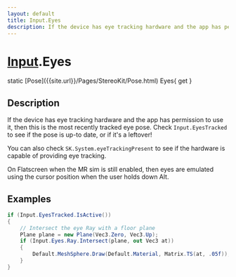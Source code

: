 ```yaml
---
layout: default
title: Input.Eyes
description: If the device has eye tracking hardware and the app has permission to use it, then this is the most recently tracked eye pose. Check Input.EyesTracked to see if the pose is up-to date, or if it's a leftover!  You can also check SK.System.eyeTrackingPresent to see if the hardware is capable of providing eye tracking.  On Flatscreen when the MR sim is still enabled, then eyes are emulated using the cursor position when the user holds down Alt.
---
```

# [Input]({{site.url}}/Pages/StereoKit/Input.html).Eyes

<div class='signature' markdown='1'>
static [Pose]({{site.url}}/Pages/StereoKit/Pose.html) Eyes{ get }
</div>

## Description
If the device has eye tracking hardware and the app has
permission to use it, then this is the most recently tracked eye
pose. Check `Input.EyesTracked` to see if the pose is up-to date,
or if it's a leftover!

You can also check `SK.System.eyeTrackingPresent` to see if the
hardware is capable of providing eye tracking.

On Flatscreen when the MR sim is still enabled, then eyes are
emulated using the cursor position when the user holds down Alt.


## Examples

```csharp
if (Input.EyesTracked.IsActive())
{
	// Intersect the eye Ray with a floor plane
	Plane plane = new Plane(Vec3.Zero, Vec3.Up);
	if (Input.Eyes.Ray.Intersect(plane, out Vec3 at))
	{
		Default.MeshSphere.Draw(Default.Material, Matrix.TS(at, .05f));
	}
}
```

